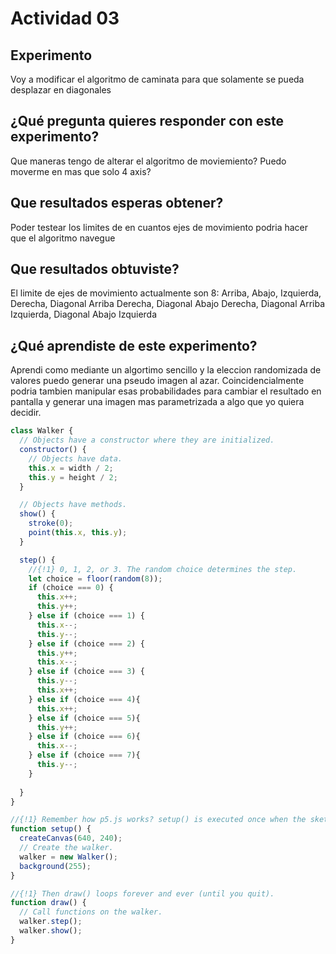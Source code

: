 # Actividad 03

## Experimento
Voy a modificar el algoritmo de caminata para que solamente se pueda desplazar en diagonales

## ¿Qué pregunta quieres responder con este experimento?
Que maneras tengo de alterar el algoritmo de moviemiento? Puedo moverme en mas que solo 4 axis?

## Que resultados esperas obtener?
Poder testear los limites de en cuantos ejes de movimiento podria hacer que el algoritmo navegue

## Que resultados obtuviste?
El limite de ejes de movimiento actualmente son 8: Arriba, Abajo, Izquierda, Derecha, Diagonal Arriba Derecha, Diagonal Abajo Derecha, Diagonal Arriba Izquierda, Diagonal Abajo Izquierda

## ¿Qué aprendiste de este experimento?
Aprendi como mediante un algortimo sencillo y la eleccion randomizada de valores puedo generar una pseudo imagen al azar. Coincidencialmente podria tambien manipular esas probabilidades para cambiar el resultado en pantalla y generar una imagen mas parametrizada a algo que yo quiera decidir.

``` js
class Walker {
  // Objects have a constructor where they are initialized.
  constructor() {
    // Objects have data.
    this.x = width / 2;
    this.y = height / 2;
  }

  // Objects have methods.
  show() {
    stroke(0);
    point(this.x, this.y);
  }

  step() {
    //{!1} 0, 1, 2, or 3. The random choice determines the step.
    let choice = floor(random(8));
    if (choice === 0) {
      this.x++;
      this.y++;
    } else if (choice === 1) {
      this.x--;
      this.y--;
    } else if (choice === 2) {
      this.y++;
      this.x--;
    } else if (choice === 3) {
      this.y--;
      this.x++;
    } else if (choice === 4){
      this.x++;
    } else if (choice === 5){
      this.y++;
    } else if (choice === 6){
      this.x--;
    } else if (choice === 7){
      this.y--;
    }
    
  }
}

//{!1} Remember how p5.js works? setup() is executed once when the sketch starts.
function setup() {
  createCanvas(640, 240);
  // Create the walker.
  walker = new Walker();
  background(255);
}

//{!1} Then draw() loops forever and ever (until you quit).
function draw() {
  // Call functions on the walker.
  walker.step();
  walker.show();
}
```
